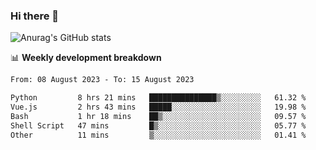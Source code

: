 ### Hi there 👋
![Anurag's GitHub stats](https://github-readme-stats.vercel.app/api?username=jami1024&show_icons=true&theme=radical)

📊 **Weekly development breakdown**
<!--START_SECTION:waka-->

```txt
From: 08 August 2023 - To: 15 August 2023

Python         8 hrs 21 mins   ███████████████▒░░░░░░░░░   61.32 %
Vue.js         2 hrs 43 mins   █████░░░░░░░░░░░░░░░░░░░░   19.98 %
Bash           1 hr 18 mins    ██▒░░░░░░░░░░░░░░░░░░░░░░   09.57 %
Shell Script   47 mins         █▒░░░░░░░░░░░░░░░░░░░░░░░   05.77 %
Other          11 mins         ▒░░░░░░░░░░░░░░░░░░░░░░░░   01.41 %
```

<!--END_SECTION:waka-->
<!--
**jami1024/jami1024** is a ✨ _special_ ✨ repository because its `README.md` (this file) appears on your GitHub profile.

Here are some ideas to get you started:

- 🔭 I’m currently working on ...
- 🌱 I’m currently learning ...
- 👯 I’m looking to collaborate on ...
- 🤔 I’m looking for help with ...
- 💬 Ask me about ...
- 📫 How to reach me: ...
- 😄 Pronouns: ...
- ⚡ Fun fact: ...
-->
